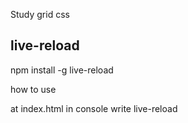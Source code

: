 Study grid css

## live-reload
 npm install -g live-reload 

how to use 

at index.html in console write live-reload
